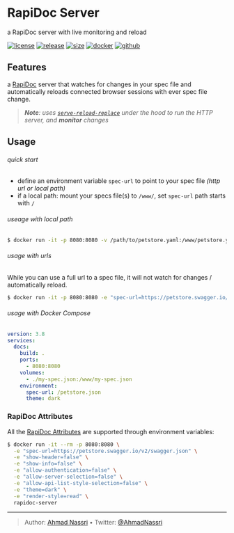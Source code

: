 # RapiDoc Server

a RapiDoc server with live monitoring and reload

[![license][license-img]][license-url]
[![release][release-img]][release-url]
[![size][size-img]][size-url]
[![docker][docker-img]][docker-url]
[![github][github-img]][github-url]

## Features

a [RapiDoc][] server that watches for changes in your spec file and automatically reloads connected browser sessions with ever spec file change.

> ***Note**: uses [`serve-reload-replace`][] under the hood to run the HTTP server, and **monitor** changes*

## Usage

###### quick start

- define an environment variable `spec-url` to point to your spec file *(http url or local path)*
- if a local path: mount your specs file(s) to `/www/`, set `spec-url` path starts with `/`

###### useage with local path

``` bash
$ docker run -it -p 8080:8080 -v /path/to/petstore.yaml:/www/petstore.yaml -e "spec-url=/spec/petstore.json" rapidoc-server
```

###### usage with urls

While you can use a full url to a spec file, it will not watch for changes / automatically reload.

``` bash
$ docker run -it -p 8080:8080 -e "spec-url=https://petstore.swagger.io/v2/swagger.json" rapidoc-server
```

###### usage with Docker Compose

``` yaml
version: 3.8
services:
  docs:
    build: .
    ports:
      - 8080:8080
    volumes:
      - ./my-spec.json:/www/my-spec.json
    environment:
      spec-url: /petstore.json
      theme: dark
```

### RapiDoc Attributes

All the [RapiDoc Attributes][] are supported through environment variables:

``` bash
$ docker run -it --rm -p 8080:8080 \
  -e "spec-url=https://petstore.swagger.io/v2/swagger.json" \
  -e "show-header=false" \
  -e "show-info=false" \
  -e "allow-authentication=false" \
  -e "allow-server-selection=false" \
  -e "allow-api-list-style-selection=false" \
  -e "theme=dark" \
  -e "render-style=read" \
  rapidoc-server
```

  [RapiDoc]: https://rapidocweb.com/
  [`serve-reload-replace`]: https://github.com/ahmadnassri/node-serve-reload-replace
  [RapiDoc Attributes]: https://rapidocweb.com/api.html

----
> Author: [Ahmad Nassri](https://www.ahmadnassri.com/) &bull;
> Twitter: [@AhmadNassri](https://twitter.com/AhmadNassri)

[license-url]: LICENSE
[license-img]: https://badgen.net/github/license/ahmadnassri/docker-rapidoc-server

[release-url]: https://github.com/ahmadnassri/docker-rapidoc-server/releases
[release-img]: https://badgen.net/github/release/ahmadnassri/docker-rapidoc-server

[size-url]: https://hub.docker.com/r/ahmadnassri/rapidoc-server
[size-img]: https://badgen.net/docker/size/ahmadnassri/rapidoc-server?label=image%20size

[docker-url]: https://hub.docker.com/r/ahmadnassri/rapidoc-server
[docker-img]: https://badgen.net/badge/icon/docker%20hub?icon=docker&label

[github-url]: https://github.com/users/ahmadnassri/packages/container/package/rapidoc-server
[github-img]: https://badgen.net/badge/icon/github%20registry?icon=github&label
